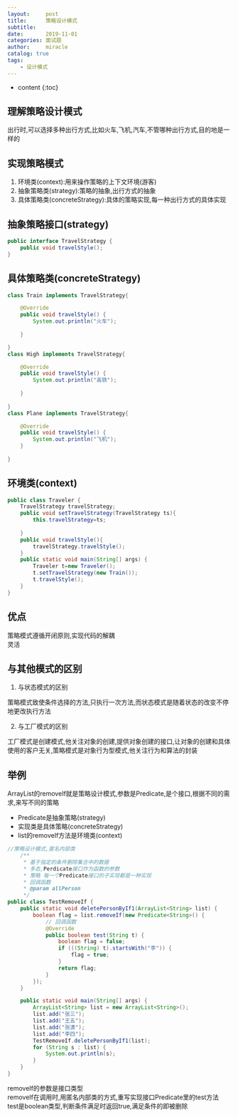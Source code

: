 ```yaml
---
layout:     post
title:      策略设计模式
subtitle:   
date:       2019-11-01
categories: 面试题
author:     miracle
catalog: true
tags:
    - 设计模式
---
```


* content
{:toc}


## 理解策略设计模式

出行时,可以选择多种出行方式,比如火车,飞机,汽车,不管哪种出行方式,目的地是一样的

## 实现策略模式

1. 环境类(context):用来操作策略的上下文环境(游客)
2. 抽象策略类(strategy):策略的抽象,出行方式的抽象
3. 具体策略类(concreteStrategy):具体的策略实现,每一种出行方式的具体实现

## 抽象策略接口(strategy)


```java
public interface TravelStrategy {
	public void travelStyle();
}
```

## 具体策略类(concreteStrategy)

```java
class Train implements TravelStrategy{

	@Override
	public void travelStyle() {
		System.out.println("火车");
		
	}

}
class High implements TravelStrategy{

	@Override
	public void travelStyle() {
		System.out.println("高铁");
		
	}
	
}
class Plane implements TravelStrategy{

	@Override
	public void travelStyle() {
		System.out.println("飞机");
	}
	
}
```

## 环境类(context)

```java
public class Traveler {
	TravelStrategy travelStrategy;
	public void setTravelStrategy(TravelStrategy ts){
		this.travelStrategy=ts;
		
	}
	public void travelStyle(){
		travelStrategy.travelStyle();
	}
	public static void main(String[] args) {
		Traveler t=new Traveler();
		t.setTravelStrategy(new Train());
		t.travelStyle();
	}
}
```

## 优点

策略模式遵循开闭原则,实现代码的解耦  
灵活

## 与其他模式的区别

1. 与状态模式的区别

策略模式致使条件选择的方法,只执行一次方法,而状态模式是随着状态的改变不停地更改执行方法

2. 与工厂模式的区别

工厂模式是创建模式,他关注对象的创建,提供对象创建的接口,让对象的创建和具体使用的客户无关,策略模式是对象行为型模式,他关注行为和算法的封装

## 举例

ArrayList的removeIf就是策略设计模式,参数是Predicate,是个接口,根据不同的需求,来写不同的策略  
* Predicate是抽象策略(strategy)  
* 实现类是具体策略(concreteStrategy)  
* list的removeIf方法是环境类(context)

```java
//策略设计模式,匿名内部类
	/**
	 * 基于指定的条件删除集合中的数据
	 * 多态,Perdicate接口作为函数的参数
	 * 策略 每一个Predicate接口的子实现都是一种实现
	 * 回调函数  
	 * @param allPerson
	 */
public class TestRemoveIf {
	public static void deletePersonByIf1(ArrayList<String> list) {
		boolean flag = list.removeIf(new Predicate<String>() {
			// 回调函数
			@Override
			public boolean test(String t) {
				boolean flag = false;
				if (((String) t).startsWith("李")) {
					flag = true;
				}
				return flag;
			}
		});
	}

	public static void main(String[] args) {
		ArrayList<String> list = new ArrayList<String>();
		list.add("张三");
		list.add("王五");
		list.add("张潇");
		list.add("李四");
		TestRemoveIf.deletePersonByIf1(list);
		for (String s : list) {
			System.out.println(s);
		}
	}
}
```
removeIf的参数是接口类型  
removeIf在调用时,用匿名内部类的方式,重写实现接口Predicate里的test方法  
test是boolean类型,判断条件满足时返回true,满足条件的即被删除  